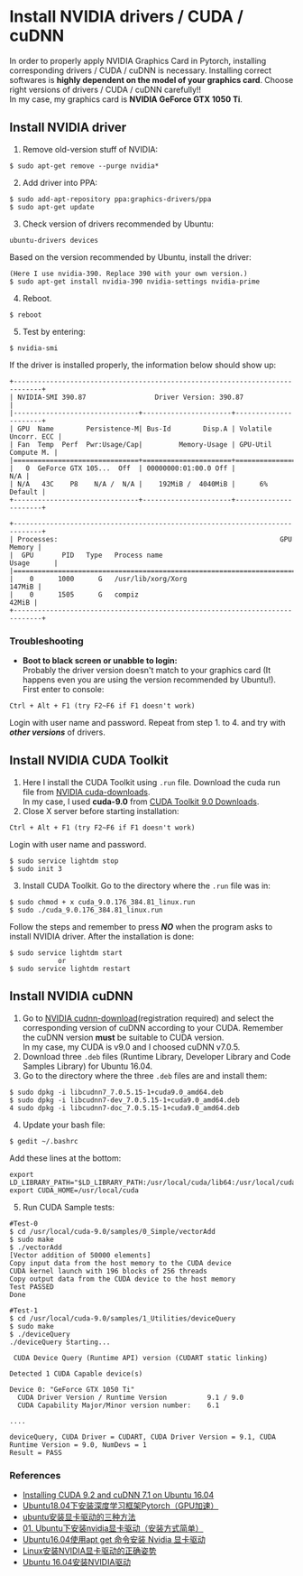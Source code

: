 # Install NVIDIA drivers / CUDA / cuDNN
In order to properly apply NVIDIA Graphics Card in Pytorch, installing corresponding drivers / CUDA / cuDNN is necessary. Installing correct softwares is **highly dependent on the model of your graphics card**. Choose right versions of drivers / CUDA / cuDNN carefully!!  
In my case, my graphics card is **NVIDIA GeForce GTX 1050 Ti**.

## Install NVIDIA driver
1. Remove old-version stuff of NVIDIA:
```
$ sudo apt-get remove --purge nvidia* 
```
2. Add driver into PPA:
```
$ sudo add-apt-repository ppa:graphics-drivers/ppa
$ sudo apt-get update
```
3. Check version of drivers recommended by Ubuntu:
```
ubuntu-drivers devices
```
Based on the version recommended by Ubuntu, install the driver:  
```
(Here I use nvidia-390. Replace 390 with your own version.)
$ sudo apt-get install nvidia-390 nvidia-settings nvidia-prime
```
4. Reboot.
```
$ reboot
```
5. Test by entering:
```
$ nvidia-smi
```
If the driver is installed properly, the information below should show up:
```
+-----------------------------------------------------------------------------+
| NVIDIA-SMI 390.87                 Driver Version: 390.87                    |
|-------------------------------+----------------------+----------------------+
| GPU  Name        Persistence-M| Bus-Id        Disp.A | Volatile Uncorr. ECC |
| Fan  Temp  Perf  Pwr:Usage/Cap|         Memory-Usage | GPU-Util  Compute M. |
|===============================+======================+======================|
|   0  GeForce GTX 105...  Off  | 00000000:01:00.0 Off |                  N/A |
| N/A   43C    P8    N/A /  N/A |    192MiB /  4040MiB |      6%      Default |
+-------------------------------+----------------------+----------------------+
                                                                               
+-----------------------------------------------------------------------------+
| Processes:                                                       GPU Memory |
|  GPU       PID   Type   Process name                             Usage      |
|=============================================================================|
|    0      1000      G   /usr/lib/xorg/Xorg                           147MiB |
|    0      1505      G   compiz                                        42MiB |
+-----------------------------------------------------------------------------+
```

### Troubleshooting
* **Boot to black screen or unabble to login:**  
Probably the driver version doesn't match to your graphics card (It happens even you are using the version recommended by Ubuntu!).  
First enter to console:  
```
Ctrl + Alt + F1 (try F2~F6 if F1 doesn't work)
```  
Login with user name and password.
Repeat from step 1. to 4. and try with ***other versions*** of drivers.

## Install NVIDIA CUDA Toolkit
1. Here I install the CUDA Toolkit using `.run` file. Download the cuda run file from [NVIDIA cuda-downloads](https://developer.nvidia.com/cuda-downloads).   
In my case, I used **cuda-9.0** from [CUDA Toolkit 9.0 Downloads](https://developer.nvidia.com/cuda-90-download-archive).
2. Close X server before starting installation:
```
Ctrl + Alt + F1 (try F2~F6 if F1 doesn't work)
```
Login with user name and password.
```
$ sudo service lightdm stop
$ sudo init 3
```
3. Install CUDA Toolkit. Go to the directory where the `.run` file was in:
```
$ sudo chmod + x cuda_9.0.176_384.81_linux.run
$ sudo ./cuda_9.0.176_384.81_linux.run
```
Follow the steps and remember to press ***NO*** when the program asks to install NVIDIA driver. After the installation is done:
```
$ sudo service lightdm start
            or
$ sudo service lightdm restart
```

## Install NVIDIA cuDNN
1. Go to [NVIDIA cudnn-download](https://developer.nvidia.com/rdp/cudnn-download)(registration required) and select the corresponding version of cuDNN according to your CUDA. Remember the cuDNN version **must** be suitable to CUDA version.  
In my case, my CUDA is v9.0 and I choosed cuDNN v7.0.5.
2. Download three `.deb` files (Runtime Library, Developer Library and Code Samples Library) for Ubuntu 16.04.
3. Go to the directory where the three `.deb` files are and install them:
```
$ sudo dpkg -i libcudnn7_7.0.5.15-1+cuda9.0_amd64.deb
$ sudo dpkg -i libcudnn7-dev_7.0.5.15-1+cuda9.0_amd64.deb
4 sudo dpkg -i libcudnn7-doc_7.0.5.15-1+cuda9.0_amd64.deb
```
4. Update your bash file:
```
$ gedit ~/.bashrc
```
   Add these lines at the bottom:
```
export LD_LIBRARY_PATH="$LD_LIBRARY_PATH:/usr/local/cuda/lib64:/usr/local/cuda/extras/CUPTI/lib64"
export CUDA_HOME=/usr/local/cuda
``` 
5. Run CUDA Sample tests:
```
#Test-0
$ cd /usr/local/cuda-9.0/samples/0_Simple/vectorAdd
$ sudo make
$ ./vectorAdd
[Vector addition of 50000 elements]
Copy input data from the host memory to the CUDA device
CUDA kernel launch with 196 blocks of 256 threads
Copy output data from the CUDA device to the host memory
Test PASSED
Done
```
```
#Test-1
$ cd /usr/local/cuda-9.0/samples/1_Utilities/deviceQuery
$ sudo make
$ ./deviceQuery
./deviceQuery Starting...

 CUDA Device Query (Runtime API) version (CUDART static linking)

Detected 1 CUDA Capable device(s)

Device 0: "GeForce GTX 1050 Ti"
  CUDA Driver Version / Runtime Version          9.1 / 9.0
  CUDA Capability Major/Minor version number:    6.1

....

deviceQuery, CUDA Driver = CUDART, CUDA Driver Version = 9.1, CUDA Runtime Version = 9.0, NumDevs = 1
Result = PASS
```

### References
* [Installing CUDA 9.2 and cuDNN 7.1 on Ubuntu 16.04](https://medium.com/@abhiksingla10/installing-cuda-9-2-and-cudnn-7-1-on-ubuntu-16-04-d194cee27cba)
* [Ubuntu18.04下安装深度学习框架Pytorch（GPU加速）](https://blog.csdn.net/wuzhiwuweisun/article/details/82753403)
* [ubuntu安装显卡驱动的三种方法](https://blog.csdn.net/u014682691/article/details/80605201)
* [01. Ubuntu下安装nvidia显卡驱动（安装方式简单）](https://blog.csdn.net/linhai1028/article/details/79445722)
* [Ubuntu16.04使用apt get 命令安装 Nvidia 显卡驱动](https://blog.csdn.net/breeze5428/article/details/80013753)
* [Linux安装NVIDIA显卡驱动的正确姿势](https://blog.csdn.net/wf19930209/article/details/81877822)
* [Ubuntu 16.04安装NVIDIA驱动](https://blog.csdn.net/CosmosHua/article/details/76644029)

